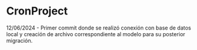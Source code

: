 # CronProject

12/06/2024 - Primer commit donde se realizó conexión con base de datos local y creación de archivo correspondiente al modelo para su posterior migración.
